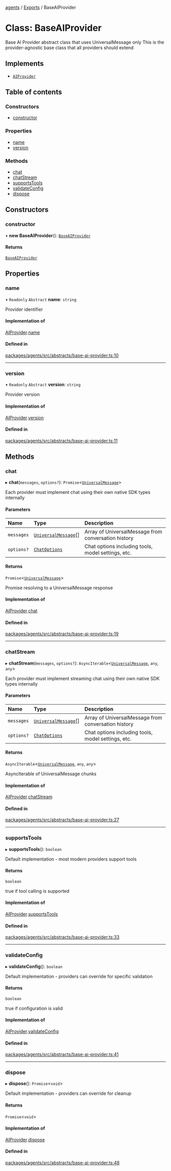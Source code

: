 <!-- 
 ⚠️  AUTO-GENERATED FILE - DO NOT EDIT MANUALLY
 This file is automatically generated by scripts/docs-generator.js
 To make changes, edit the source TypeScript files or update the generator script
-->

[agents](../../) / [Exports](../modules) / BaseAIProvider

# Class: BaseAIProvider

Base AI Provider abstract class that uses UniversalMessage only
This is the provider-agnostic base class that all providers should extend

## Implements

- [`AIProvider`](../interfaces/AIProvider)

## Table of contents

### Constructors

- [constructor](BaseAIProvider#constructor)

### Properties

- [name](BaseAIProvider#name)
- [version](BaseAIProvider#version)

### Methods

- [chat](BaseAIProvider#chat)
- [chatStream](BaseAIProvider#chatstream)
- [supportsTools](BaseAIProvider#supportstools)
- [validateConfig](BaseAIProvider#validateconfig)
- [dispose](BaseAIProvider#dispose)

## Constructors

### constructor

• **new BaseAIProvider**(): [`BaseAIProvider`](BaseAIProvider)

#### Returns

[`BaseAIProvider`](BaseAIProvider)

## Properties

### name

• `Readonly` `Abstract` **name**: `string`

Provider identifier

#### Implementation of

[AIProvider](../interfaces/AIProvider).[name](../interfaces/AIProvider#name)

#### Defined in

[packages/agents/src/abstracts/base-ai-provider.ts:10](https://github.com/woojubb/robota/blob/bdf92966fb2bc9eb8d5a633591fffc1261e7f0f5/packages/agents/src/abstracts/base-ai-provider.ts#L10)

___

### version

• `Readonly` `Abstract` **version**: `string`

Provider version

#### Implementation of

[AIProvider](../interfaces/AIProvider).[version](../interfaces/AIProvider#version)

#### Defined in

[packages/agents/src/abstracts/base-ai-provider.ts:11](https://github.com/woojubb/robota/blob/bdf92966fb2bc9eb8d5a633591fffc1261e7f0f5/packages/agents/src/abstracts/base-ai-provider.ts#L11)

## Methods

### chat

▸ **chat**(`messages`, `options?`): `Promise`\<[`UniversalMessage`](../modules#universalmessage)\>

Each provider must implement chat using their own native SDK types internally

#### Parameters

| Name | Type | Description |
| :------ | :------ | :------ |
| `messages` | [`UniversalMessage`](../modules#universalmessage)[] | Array of UniversalMessage from conversation history |
| `options?` | [`ChatOptions`](../interfaces/ChatOptions) | Chat options including tools, model settings, etc. |

#### Returns

`Promise`\<[`UniversalMessage`](../modules#universalmessage)\>

Promise resolving to a UniversalMessage response

#### Implementation of

[AIProvider](../interfaces/AIProvider).[chat](../interfaces/AIProvider#chat)

#### Defined in

[packages/agents/src/abstracts/base-ai-provider.ts:19](https://github.com/woojubb/robota/blob/bdf92966fb2bc9eb8d5a633591fffc1261e7f0f5/packages/agents/src/abstracts/base-ai-provider.ts#L19)

___

### chatStream

▸ **chatStream**(`messages`, `options?`): `AsyncIterable`\<[`UniversalMessage`](../modules#universalmessage), `any`, `any`\>

Each provider must implement streaming chat using their own native SDK types internally

#### Parameters

| Name | Type | Description |
| :------ | :------ | :------ |
| `messages` | [`UniversalMessage`](../modules#universalmessage)[] | Array of UniversalMessage from conversation history |
| `options?` | [`ChatOptions`](../interfaces/ChatOptions) | Chat options including tools, model settings, etc. |

#### Returns

`AsyncIterable`\<[`UniversalMessage`](../modules#universalmessage), `any`, `any`\>

AsyncIterable of UniversalMessage chunks

#### Implementation of

[AIProvider](../interfaces/AIProvider).[chatStream](../interfaces/AIProvider#chatstream)

#### Defined in

[packages/agents/src/abstracts/base-ai-provider.ts:27](https://github.com/woojubb/robota/blob/bdf92966fb2bc9eb8d5a633591fffc1261e7f0f5/packages/agents/src/abstracts/base-ai-provider.ts#L27)

___

### supportsTools

▸ **supportsTools**(): `boolean`

Default implementation - most modern providers support tools

#### Returns

`boolean`

true if tool calling is supported

#### Implementation of

[AIProvider](../interfaces/AIProvider).[supportsTools](../interfaces/AIProvider#supportstools)

#### Defined in

[packages/agents/src/abstracts/base-ai-provider.ts:33](https://github.com/woojubb/robota/blob/bdf92966fb2bc9eb8d5a633591fffc1261e7f0f5/packages/agents/src/abstracts/base-ai-provider.ts#L33)

___

### validateConfig

▸ **validateConfig**(): `boolean`

Default implementation - providers can override for specific validation

#### Returns

`boolean`

true if configuration is valid

#### Implementation of

[AIProvider](../interfaces/AIProvider).[validateConfig](../interfaces/AIProvider#validateconfig)

#### Defined in

[packages/agents/src/abstracts/base-ai-provider.ts:41](https://github.com/woojubb/robota/blob/bdf92966fb2bc9eb8d5a633591fffc1261e7f0f5/packages/agents/src/abstracts/base-ai-provider.ts#L41)

___

### dispose

▸ **dispose**(): `Promise`\<`void`\>

Default implementation - providers can override for cleanup

#### Returns

`Promise`\<`void`\>

#### Implementation of

[AIProvider](../interfaces/AIProvider).[dispose](../interfaces/AIProvider#dispose)

#### Defined in

[packages/agents/src/abstracts/base-ai-provider.ts:48](https://github.com/woojubb/robota/blob/bdf92966fb2bc9eb8d5a633591fffc1261e7f0f5/packages/agents/src/abstracts/base-ai-provider.ts#L48)
